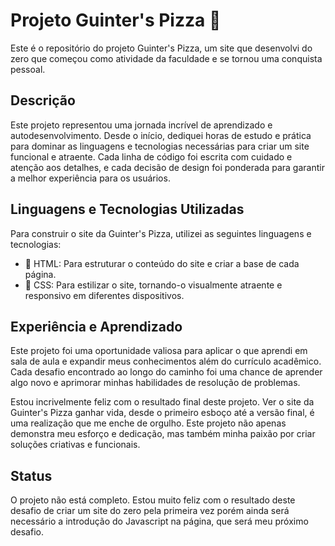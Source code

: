 # Projeto Guinter's Pizza 🍕

Este é o repositório do projeto Guinter's Pizza, um site que desenvolvi do zero que começou como atividade da faculdade e se tornou uma conquista pessoal. 

## Descrição

Este projeto representou uma jornada incrível de aprendizado e autodesenvolvimento. Desde o início, dediquei horas de estudo e prática para dominar as linguagens e tecnologias necessárias para criar um site funcional e atraente. Cada linha de código foi escrita com cuidado e atenção aos detalhes, e cada decisão de design foi ponderada para garantir a melhor experiência para os usuários.

## Linguagens e Tecnologias Utilizadas

Para construir o site da Guinter's Pizza, utilizei as seguintes linguagens e tecnologias:

- 🚀 HTML: Para estruturar o conteúdo do site e criar a base de cada página.
- 🚀 CSS: Para estilizar o site, tornando-o visualmente atraente e responsivo em diferentes dispositivos.

## Experiência e Aprendizado

Este projeto foi uma oportunidade valiosa para aplicar o que aprendi em sala de aula e expandir meus conhecimentos além do currículo acadêmico. Cada desafio encontrado ao longo do caminho foi uma chance de aprender algo novo e aprimorar minhas habilidades de resolução de problemas. 

Estou incrivelmente feliz com o resultado final deste projeto. Ver o site da Guinter's Pizza ganhar vida, desde o primeiro esboço até a versão final, é uma realização que me enche de orgulho. Este projeto não apenas demonstra meu esforço e dedicação, mas também minha paixão por criar soluções criativas e funcionais.

## Status

O projeto não está completo. Estou muito feliz com o resultado deste desafio de criar um site do zero pela primeira vez porém ainda será necessário a introdução do Javascript na página, que será meu próximo desafio.




